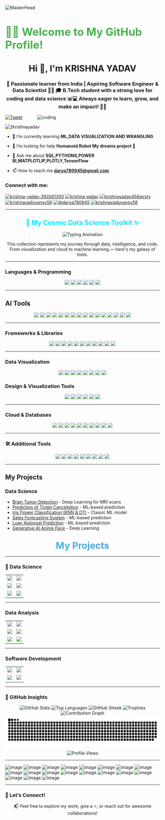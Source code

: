 ![MasterHead](https://logicmojo.com/assets/dist/new_pages/images/data-science-intro.gif)

<h1  style="font-size: 2.5em; color: #4CAF50;">👨‍💻 Welcome to My GitHub Profile!</h1>
<h1 align="center">Hi 👋, I'm KRISHNA YADAV</h1>
<h3 align="center">🚀 Passionate learner from India | Aspiring Software Engineer & Data Scientist 👩‍💻 🎓 B.Tech student with a strong love for coding and data science 📊💻 Always eager to learn, grow, and make an impact! 🌟✨</h3>
<img align="right" alt="coding" width="400" src="https://pgmatrix.net/wp-content/uploads/2021/10/home-version-8-banner-image.webp">

[![Tweet](https://img.shields.io/twitter/url/http/shields.io.svg?style=social)](https://x.com/KRISHNASHY71792)

<p align="left"> <img src="https://komarev.com/ghpvc/?username=2krishnayadav&label=Profile%20views&color=0e75b6&style=flat" alt="2krishnayadav" /> </p>



- 🌱 I’m currently learning **ML,DATA VISUALIZATION AND WRANGLING**

- 🤝 I’m looking for help  **Humanoid Robot My dreams project  🤖**

- 💬 Ask me about **SQL,PYTHONS,POWER BI,MATPLOTLIP,PLOTLY,TensorFlow**

- 📫 How to reach me **darya780945@gmail.com**

<h3 align="left">Connect with me:</h3>
<p align="left">

<a href="https://linkedin.com/in/krishna-yadav-392b61300" target="blank"><img align="center" src="https://raw.githubusercontent.com/rahuldkjain/github-profile-readme-generator/master/src/images/icons/Social/linked-in-alt.svg" alt="krishna-yadav-392b61300" height="30" width="40" /></a>
<a href="https://stackoverflow.com/users/krishna yadav" target="blank"><img align="center" src="https://raw.githubusercontent.com/rahuldkjain/github-profile-readme-generator/master/src/images/icons/Social/stack-overflow.svg" alt="krishna yadav" height="30" width="40" /></a>
<a href="https://kaggle.com/krishnayadav456wrsty" target="blank"><img align="center" src="https://raw.githubusercontent.com/rahuldkjain/github-profile-readme-generator/master/src/images/icons/Social/kaggle.svg" alt="krishnayadav456wrsty" height="30" width="40" /></a>
<a href="https://instagram.com/krishnayaduvansy58" target="blank"><img align="center" src="https://raw.githubusercontent.com/rahuldkjain/github-profile-readme-generator/master/src/images/icons/Social/instagram.svg" alt="krishnayaduvansy58" height="30" width="40" /></a>
<a href="https://www.hackerrank.com/@darya780945" target="blank"><img align="center" src="https://raw.githubusercontent.com/rahuldkjain/github-profile-readme-generator/master/src/images/icons/Social/hackerrank.svg" alt="@darya780945" height="30" width="40" /></a>
<a href="https://www.leetcode.com/krishnayaduvansy58" target="blank"><img align="center" src="https://raw.githubusercontent.com/rahuldkjain/github-profile-readme-generator/master/src/images/icons/Social/leet-code.svg" alt="krishnayaduvansy58" height="30" width="40" /></a>
</p>

---




<h2 align="center" style="color:#00E5FF; font-weight:bold;">
  🔬 My Cosmic Data Science Toolkit ✨
</h2>


<!-- ⌨️ Typing Text Animation -->
<p align="center">
  <img src="https://readme-typing-svg.demolab.com?lines=Welcome+to+My+Toolkit!;Exploring+the+Universe+of+Data;AI+that+Illuminates+the+Stars;Coding+the+Future+with+Python;&center=true&width=500&height=45&color=00E5FF&vCenter=true" alt="Typing Animation" />
</p>

<!-- ✨ Short Intro -->
<p align="center" style="max-width:700px; margin:auto;">
   This collection represents my journey through data, intelligence, and code.  
  From visualization and cloud to machine learning — here's my galaxy of tools.  
</p>

---

###  Languages & Programming

<p align="center">
  <img src="https://img.shields.io/badge/Python-3776AB?style=for-the-badge&logo=python&logoColor=white" />
  <img src="https://img.shields.io/badge/R-276DC3?style=for-the-badge&logo=r&logoColor=white" />
  <img src="https://img.shields.io/badge/SQL-4479A1?style=for-the-badge&logo=mysql&logoColor=white" />
  <img src="https://img.shields.io/badge/C++-00599C?style=for-the-badge&logo=cplusplus&logoColor=white" />
  <img src="https://img.shields.io/badge/HTML5-E34F26?style=for-the-badge&logo=html5&logoColor=white" />
  <img src="https://img.shields.io/badge/CSS3-1572B6?style=for-the-badge&logo=css3&logoColor=white" />
</p>

---

##  AI Tools

<p align="center">
  <img src="https://img.shields.io/badge/ChatGPT-74AA9C?style=for-the-badge&logo=openai&logoColor=white" />
  <img src="https://img.shields.io/badge/Claude-AE7AFF?style=for-the-badge&logo=anthropic&logoColor=black" />
  <img src="https://img.shields.io/badge/Perplexity_AI-2A2F4F?style=for-the-badge&logo=perplexity&logoColor=white" />
  <img src="https://img.shields.io/badge/Cursor-000000?style=for-the-badge&logo=cursor&logoColor=white" />
  <img src="https://img.shields.io/badge/Windsurf-4A90E2?style=for-the-badge&logo=visualstudiocode&logoColor=white" />
  <img src="https://img.shields.io/badge/Lovable.AI-FF69B4?style=for-the-badge&logo=vercel&logoColor=white" />
  <img src="https://img.shields.io/badge/Bolt.new-FF4500?style=for-the-badge&logo=bolt&logoColor=white" />
  <img src="https://img.shields.io/badge/Replit_AI-667881?style=for-the-badge&logo=replit&logoColor=white" />
  <img src="https://img.shields.io/badge/Julia.AI-9558B2?style=for-the-badge&logo=julia&logoColor=white" />
  <img src="https://img.shields.io/badge/Copilot-000000?style=for-the-badge&logo=githubcopilot&logoColor=white" />
  <img src="https://img.shields.io/badge/Notion_AI-000000?style=for-the-badge&logo=notion&logoColor=white" />
  <img src="https://img.shields.io/badge/MidJourney-000000?style=for-the-badge&logo=midjourney&logoColor=white" />
  <img src="https://img.shields.io/badge/RunwayML-FF006E?style=for-the-badge&logo=runwayml&logoColor=white" />
  <img src="https://img.shields.io/badge/Stable_Diffusion-FF9900?style=for-the-badge&logo=stabilityai&logoColor=white" />
  <img src="https://img.shields.io/badge/Gemini-4285F4?style=for-the-badge&logo=google&logoColor=white" />
  <img src="https://img.shields.io/badge/Copilot_Studio-6528F7?style=for-the-badge&logo=microsoft&logoColor=white" />
</p>

---

###  Frameworks & Libraries

<p align="center">
  <img src="https://img.shields.io/badge/TensorFlow-FF6F00?style=for-the-badge&logo=tensorflow&logoColor=white" />
  <img src="https://img.shields.io/badge/PyTorch-EE4C2C?style=for-the-badge&logo=pytorch&logoColor=white" />
  <img src="https://img.shields.io/badge/Matplotlib-11557C?style=for-the-badge&logo=matplotlib&logoColor=white" />
  <img src="https://img.shields.io/badge/Seaborn-FFBB39?style=for-the-badge&logo=plotly&logoColor=white" />
  <img src="https://img.shields.io/badge/Plotly-3F4F75?style=for-the-badge&logo=plotly&logoColor=white" />
  <img src="https://img.shields.io/badge/Pandas-150458?style=for-the-badge&logo=pandas&logoColor=white" />
  <img src="https://img.shields.io/badge/NumPy-013243?style=for-the-badge&logo=numpy&logoColor=white" />
  <img src="https://img.shields.io/badge/FastAPI-009688?style=for-the-badge&logo=fastapi&logoColor=white" />
  <img src="https://img.shields.io/badge/Scikit%20Learn-F7931E?style=for-the-badge&logo=scikit-learn&logoColor=white" />
  <img src="https://img.shields.io/badge/OpenCV-5C3EE8?style=for-the-badge&logo=opencv&logoColor=white" />
  <img src="https://img.shields.io/badge/Flask-000000?style=for-the-badge&logo=flask&logoColor=white" />
</p>

---
###  Data Visualization

<p align="center">
  <img src="https://img.shields.io/badge/Tableau-E97627?style=for-the-badge&logo=tableau&logoColor=white" />
  <img src="https://img.shields.io/badge/Power%20BI-F2C811?style=for-the-badge&logo=powerbi&logoColor=black" />
  <img src="https://img.shields.io/badge/Matplotlib-11557c?style=for-the-badge&logo=plotly&logoColor=white" />
  <img src="https://img.shields.io/badge/Seaborn-4C8CBF?style=for-the-badge&logo=python&logoColor=white" />
  <img src="https://img.shields.io/badge/Plotly-3F4F75?style=for-the-badge&logo=plotly&logoColor=white" />
  <img src="https://img.shields.io/badge/D3.js-F9A03C?style=for-the-badge&logo=d3dotjs&logoColor=white" />
  <img src="https://img.shields.io/badge/Google%20Data%20Studio-4285F4?style=for-the-badge&logo=google&logoColor=white" />
  <img src="https://img.shields.io/badge/Apache%20Superset-20A0FF?style=for-the-badge&logo=apache&logoColor=white" />
</p>

###  Design & Visualization Tools

<p align="center">
  <img src="https://img.shields.io/badge/Blender-F5792A?style=for-the-badge&logo=blender&logoColor=white" />
  <img src="https://img.shields.io/badge/Figma-F24E1E?style=for-the-badge&logo=figma&logoColor=white" />
  <img src="https://img.shields.io/badge/Canva-00C4CC?style=for-the-badge&logo=canva&logoColor=white" />
  <img src="https://img.shields.io/badge/Adobe%20Illustrator-FF9A00?style=for-the-badge&logo=adobeillustrator&logoColor=white" />
  <img src="https://img.shields.io/badge/Adobe%20Photoshop-31A8FF?style=for-the-badge&logo=adobephotoshop&logoColor=white" />
  <img src="https://img.shields.io/badge/Sketch-F7B500?style=for-the-badge&logo=sketch&logoColor=white" />
</p>

---

###  Cloud & Databases

<p align="center">
  <img src="https://img.shields.io/badge/MySQL-4479A1?style=for-the-badge&logo=mysql&logoColor=white" />
  <img src="https://img.shields.io/badge/PostgreSQL-336791?style=for-the-badge&logo=postgresql&logoColor=white" />
  <img src="https://img.shields.io/badge/MongoDB-47A248?style=for-the-badge&logo=mongodb&logoColor=white" />
  <img src="https://img.shields.io/badge/Firebase-FFCA28?style=for-the-badge&logo=firebase&logoColor=black" />
  <img src="https://img.shields.io/badge/SQLite-003B57?style=for-the-badge&logo=sqlite&logoColor=white" />
  <img src="https://img.shields.io/badge/Google%20Cloud-4285F4?style=for-the-badge&logo=google-cloud&logoColor=white" />
  <img src="https://img.shields.io/badge/Amazon%20AWS-232F3E?style=for-the-badge&logo=amazonaws&logoColor=white" />
  <img src="https://img.shields.io/badge/Microsoft%20Azure-0078D4?style=for-the-badge&logo=microsoftazure&logoColor=white" />
  <img src="https://img.shields.io/badge/Docker-2496ED?style=for-the-badge&logo=docker&logoColor=white" />
  <img src="https://img.shields.io/badge/Kubernetes-326CE5?style=for-the-badge&logo=kubernetes&logoColor=white" />
</p>

---

### 🛠️ Additional Tools

<p align="center">
  <img src="https://img.shields.io/badge/Git-F05032?style=for-the-badge&logo=git&logoColor=white" />
  <img src="https://img.shields.io/badge/GitHub-181717?style=for-the-badge&logo=github&logoColor=white" />
  <img src="https://img.shields.io/badge/Linux-FCC624?style=for-the-badge&logo=linux&logoColor=black" />
    <img src="https://img.shields.io/badge/Anaconda-44A833?style=for-the-badge&logo=anaconda&logoColor=white" />
  <img src="https://img.shields.io/badge/VS%20Code-007ACC?style=for-the-badge&logo=visualstudiocode&logoColor=white" />
  <img src="https://img.shields.io/badge/Jupyter-F37626?style=for-the-badge&logo=jupyter&logoColor=white" />
  <img src="https://img.shields.io/badge/Colab-F9AB00?style=for-the-badge&logo=googlecolab&logoColor=black" />
  <img src="https://img.shields.io/badge/Kaggle-20BEFF?style=for-the-badge&logo=kaggle&logoColor=white" />
  <img src="https://img.shields.io/badge/Roboflow-0A0A0A?style=for-the-badge&logo=roboflow&logoColor=white" />

</p>

---

##  My Projects  

###  Data Science  
- [Brain Tumor Detection](https://github.com/2KRISHNAYADAV/brain-tumor-detection)  - Deep Learning for MRI scans  
- [Prediction of Ticket Cancellation](https://github.com/2KRISHNAYADAV/Prediction_Of_Ticket_Cancellation_Accscore)  - ML-based prediction  
- [Iris Flower Classification (KNN & DT)](https://github.com/2KRISHNAYADAV/Iris-Flower-Classification-KNN-AND-DT-)  - Classic ML model  
- [Sales Forecasting System](https://github.com/2KRISHNAYADAV/Sales-Forecasting-System)  -  ML-based prediction  
- [Loan Approval Prediction](https://github.com/2KRISHNAYADAV/Loan-Approval-Prediction-) -  ML-based prediction  
- [Generative AI Anime Face](https://github.com/2KRISHNAYADAV/generative-AI-anime-face)  -  Deep Learning 

## <div align="center" style="font-size: 30px; font-weight: bold; background: linear-gradient(to right, #36D1DC, #5B86E5); -webkit-background-clip: text; color: transparent;"> My Projects </div>  

---

### 🎨 Data Science  

<table>
<tr>
<td><a href="https://github.com/2KRISHNAYADAV/brain-tumor-detection"><img src="https://img.shields.io/badge/Brain_Tumor_Detection-Deep_Learning_for_MRI-ff4b5c?style=for-the-badge"></a></td>
<td><a href="https://github.com/2KRISHNAYADAV/Prediction_Of_Ticket_Cancellation_Accscore"><img src="https://img.shields.io/badge/Ticket_Cancellation-Prediction-2ecc71?style=for-the-badge"></a></td>
</tr>
<tr>
<td><a href="https://github.com/2KRISHNAYADAV/Iris-Flower-Classification-KNN-AND-DT-"><img src="https://img.shields.io/badge/Iris_Classification-KNN_&_DT-3498db?style=for-the-badge"></a></td>
<td><a href="https://github.com/2KRISHNAYADAV/Sales-Forecasting-System"><img src="https://img.shields.io/badge/Sales_Forecasting-ML_Based-9b59b6?style=for-the-badge"></a></td>
</tr>
<tr>
<td><a href="https://github.com/2KRISHNAYADAV/Loan-Approval-Prediction-"><img src="https://img.shields.io/badge/Loan_Approval-Prediction-e67e22?style=for-the-badge"></a></td>
<td><a href="https://github.com/2KRISHNAYADAV/generative-AI-anime-face"><img src="https://img.shields.io/badge/Generative_AI-Anime_Face-f39c12?style=for-the-badge"></a></td>
</tr>
</table>

---

###  Data Analysis  

<table>
<tr>
<td><a href="https://github.com/2KRISHNAYADAV/COVID-19-data-analysis-"><img src="https://img.shields.io/badge/COVID--19-Data_Analysis-c0392b?style=for-the-badge"></a></td>
<td><a href="https://github.com/2KRISHNAYADAV/youtube-analysis-"><img src="https://img.shields.io/badge/YouTube-Analysis-d35400?style=for-the-badge"></a></td>
</tr>
<tr>
<td><a href="https://github.com/2KRISHNAYADAV/Amazon-USA-Data-Financial-Insights-Across-All-Stateslog-normalization"><img src="https://img.shields.io/badge/Amazon_USA-Financial_Insights-8e44ad?style=for-the-badge"></a></td>
<td><a href="https://github.com/2KRISHNAYADAV/100-Healthiest-Foods-Nutrition-and-Origin-Analysis"><img src="https://img.shields.io/badge/Healthiest_Foods-Analysis-16a085?style=for-the-badge"></a></td>
</tr>
<tr>
<td><a href="https://github.com/2KRISHNAYADAV/USA-UNIVERSITY-"><img src="https://img.shields.io/badge/USA_Universities-Dataset_Analysis-27ae60?style=for-the-badge"></a></td>
<td><a href="https://github.com/2KRISHNAYADAV/Customer-Segmentation-Using-K-Means-Clustering"><img src="https://img.shields.io/badge/Customer_Segmentation-KMeans-2980b9?style=for-the-badge"></a></td>
</tr>
</table>

---

###  Software Development  

<table>
<tr>
<td><a href="https://github.com/2KRISHNAYADAV/LinguaMood.AI"><img src="https://img.shields.io/badge/LinguaMood.AI-NLP_Emotion_Detection-9c27b0?style=for-the-badge"></a></td>
<td><a href="https://github.com/2KRISHNAYADAV/JobValidator"><img src="https://img.shields.io/badge/JobValidator-Fake_Job_Detection-2196f3?style=for-the-badge"></a></td>
</tr>
<tr>
<td><a href="https://github.com/2KRISHNAYADAV/Google-like-Employee-Project-Management-System-PostgreSQL"><img src="https://img.shields.io/badge/Employee_Management_System-PostgreSQL-4caf50?style=for-the-badge"></a></td>
<td><a href="https://github.com/2KRISHNAYADAV/WhatsApp-Business-Analytics-Panel-UI-Prototype"><img src="https://img.shields.io/badge/WhatsApp_Business-Analytics_Panel-ff9800?style=for-the-badge"></a></td>
</tr>
</table>

---

### 🚀 GitHub Insights  

<div align="center">

  <!-- GitHub Stats -->
  <img src="https://github-readme-stats.vercel.app/api?username=2krishnayadav&show_icons=true&theme=tokyonight" alt="GitHub Stats" />
  
  <!-- Top Languages -->
  <img src="https://github-readme-stats.vercel.app/api/top-langs?username=2krishnayadav&layout=compact&theme=tokyonight" alt="Top Languages" />
  
  <!-- Streak Stats -->
  <img src="https://github-readme-streak-stats.herokuapp.com/?user=2krishnayadav&theme=tokyonight" alt="GitHub Streak" />

  <!-- GitHub Trophies -->
  <img src="https://github-profile-trophy.vercel.app/?username=2krishnayadav&theme=tokyonight&row=1&column=7" alt="Trophies" />

  <!-- Activity Graph -->
  <img src="https://github-readme-activity-graph.vercel.app/graph?username=2krishnayadav&theme=tokyo-night" alt="Contribution Graph" />

  <!-- Contribution Snake -->
  <img src="https://raw.githubusercontent.com/Platane/snk/output/github-contribution-grid-snake.svg" alt="Snake animation" />

  <!-- Profile Views Counter -->
  <img src="https://komarev.com/ghpvc/?username=2krishnayadav&color=blueviolet&style=for-the-badge" alt="Profile Views" />

</div>

---

<img width="56" height="56" alt="image" src="https://github.com/user-attachments/assets/428b8f7e-7efa-44e3-9922-9a8d6638f8b5" />
<img width="56" height="56" alt="image" src="https://github.com/user-attachments/assets/500de173-23de-45a0-a9bf-e564cc39792b" />
<img width="56" height="56" alt="image" src="https://github.com/user-attachments/assets/f1d00463-1b1d-446e-a1d4-11fee1c07720" />
<img width="56" height="56" alt="image" src="https://github.com/user-attachments/assets/0001385b-7665-4604-a428-4e61c572c8f4" />
<img width="56" height="56" alt="image" src="https://github.com/user-attachments/assets/d3cdb6b5-6d99-4ba1-abe9-098f09ed5845" />
<img width="56" height="56" alt="image" src="https://github.com/user-attachments/assets/fdbd6f22-e109-446a-992e-6d519e24853e" />
<img width="56" height="56" alt="image" src="https://github.com/user-attachments/assets/96227532-1c1f-4d08-b66b-c2288ef93732" />
<img width="56" height="56" alt="image" src="https://github.com/user-attachments/assets/d05d57fd-cfdc-4c61-b720-ef2cd4cfbc21" />
<img width="56" height="56" alt="image" src="https://github.com/user-attachments/assets/b62d9c15-8f2a-4f3c-bc38-f4472cc641fa" />
<img width="56" height="56" alt="image" src="https://github.com/user-attachments/assets/fa141b3d-8780-4bf4-a2f8-451538346215" />
<img width="56" height="56" alt="image" src="https://github.com/user-attachments/assets/11eedcb1-6810-4acb-a893-0222765aa4fb" />
<img width="56" height="84" alt="image" src="https://github.com/user-attachments/assets/25d62690-34f4-477e-94c6-0a1c3d9d257d" />
<img width="56" height="84" alt="image" src="https://github.com/user-attachments/assets/1b1b7154-5243-4b89-9624-34f3852d79d3" />
<img width="56" height="160" alt="image" src="https://github.com/user-attachments/assets/15859f60-602c-46ca-b4a6-9ed79a8f156a" />
<img width="56" height="161" alt="image" src="https://github.com/user-attachments/assets/5609631b-70e6-4863-89c7-7b5d0fe20eb8" />
<img width="56" height="160" alt="image" src="https://github.com/user-attachments/assets/85e49315-12a9-4354-b825-0d94110ea475" />
<img width="56" height="120" alt="image" src="https://github.com/user-attachments/assets/a96af849-92f2-424e-87c7-9a0ead2e5675" />
<img width="56" height="120" alt="image" src="https://github.com/user-attachments/assets/07a9dca1-7b9f-44ff-92ae-cf6537ea809e" />
<img width="56" height="100" alt="image" src="https://github.com/user-attachments/assets/e8b05f8b-7e05-479c-8d5e-4b1a2f508358" />











---

### 🤝 Let’s Connect!

<p align="center">
  📬 Feel free to explore my work, give a ⭐, or reach out for awesome collaborations!
</p>


</div>
